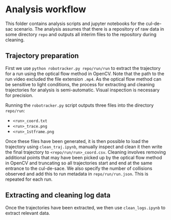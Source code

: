 # Analysis workflow

This folder contains analysis scripts and jupyter notebooks for the cul-de-sac scenario.  The analysis assumes that there is a repository of raw data in some directory `repo` and outputs all interim files to the repository during cleaning.  

## Trajectory preparation

First we use `python robotracker.py repo/run/run` to extract the trajectory for a run using the optical flow method in OpenCV.  Note that the path to the run video excluded the file extension `.mp4`.  As the optical flow method can be sensitive to light conditions, the process for extracting and cleaning trajectories for analysis is semi-automatic.   Visual inspection is necessary for precision.  

Running the `robotracker.py` script outputs three files into the directory `repo/run`: 

- `<run>_coord.txt`
- `<run>_trace.png`
- `<run>_1stframe.png`

Once these files have been generated, it is then possible to load the trajectory using `clean_traj.ipynb`, manually inspect and clean it then write the final trajectory to `<repo/run/run>_coord.csv`.  Cleaning involves removing additional points that may have been picked up by the optical flow method in OpenCV and truncating so all trajectories start and end at the same entrance to the cul-de-sace.  We also specify the number of collisions observed and add this to run metadata in `repo/run/run.json`. This is repeated for each run. 

## Extracting and cleaning log data

Once the trajectories have been extracted, we then use `clean_logs.ipynb` to extract relevant data. 

